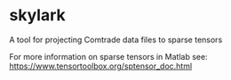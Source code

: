 # skylark
A tool for projecting Comtrade data files to sparse tensors

For more information on sparse tensors in Matlab see:
https://www.tensortoolbox.org/sptensor_doc.html
